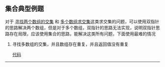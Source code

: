



## 集合典型例题

对于 [寻找两个数组的交集](https://github.com/wojiaofengzhongzhuifeng/pracise-code/blob/main/16-%E5%AF%BB%E6%89%BE%E4%B8%A4%E4%B8%AA%E6%95%B0%E7%BB%84%E7%9A%84%E4%BA%A4%E9%9B%86.html) 和 [多个数组求交集](https://github.com/wojiaofengzhongzhuifeng/pracise-code/blob/main/46-%E5%A4%9A%E4%B8%AA%E6%95%B0%E7%BB%84%E6%B1%82%E4%BA%A4%E9%9B%86.html)这类求交集的问题，可以使用双指针的思路解决两个数组，但是对于多个数组，双指针的思路无法实现，说明双指针思路存在局限，应该使用集合的思路，能解决这类所有问题，下面使用最难的情况

1. 寻找多数组的交集，并且数组存在重复，并且返回值没有重复

   [代码](https://github.com/wojiaofengzhongzhuifeng/pracise-code/blob/main/46-%E5%A4%9A%E4%B8%AA%E6%95%B0%E7%BB%84%E6%B1%82%E4%BA%A4%E9%9B%86.html)

---

